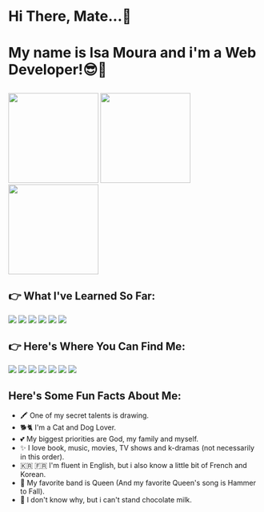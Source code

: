 # Hi There, Mate...👋
# My name is Isa Moura and i'm a Web Developer!😎💖

##

<div style=display: flex>
  <img height="180em" src="https://github-readme-stats.vercel.app/api?username=Isabelle-Moura&show_icons=true&bg_color=000000&text_color=0e9658&title_color=5fdd8b&icon_color=5fdd8b"/>  
  <img height="180em" src="https://github-readme-stats.vercel.app/api/top-langs/?username=Isabelle-Moura&bg_color=000000&text_color=0e9658&title_color=5fdd8b&icon_color=5fdd8b"/>  
  <img height="180em" src="https://cdn.discordapp.com/attachments/989712725330522112/1157791962330570884/SPOILER_Design_sem_nome.gif?ex=6519e54a&is=651893ca&hm=6f510cd2f2d0605e6d2cef904d937177ed7fb334d74a7b9d265bd176669fd8d9&" />
</div>

## **👉 What I've Learned So Far:**
<div>
    <img src="https://img.shields.io/badge/HTML5-E34F26?style=for-the-badge&logo=html5&logoColor=white"/>
    <img src="https://img.shields.io/badge/CSS3-1572B6?style=for-the-badge&logo=css3&logoColor=white"/>
    <img src="https://img.shields.io/badge/JavaScript-F7DF1E?style=for-the-badge&logo=javascript&logoColor=black"/>
    <img src="https://img.shields.io/badge/React-20232A?style=for-the-badge&logo=react&logoColor=61DAFB"/>
    <img src="https://img.shields.io/badge/TypeScript-007ACC?style=for-the-badge&logo=typescript&logoColor=white"/>
    <img src="https://img.shields.io/badge/C-00599C?style=for-the-badge&logo=c&logoColor=white"/>
</div>

## **👉 Here's Where You Can Find Me:**

<div>
  <a href="https://github.com/Isabelle-Moura?tab=repositories" target="_blank"><img src="https://img.shields.io/badge/GitHub-100000?style=for-the-badge&logo=github&logoColor=white"/></a>
  <a href="" target="_blank"><img src="https://img.shields.io/badge/GitLab-330F63?style=for-the-badge&logo=gitlab&logoColor=white"/></a>
  <a href="https://www.linkedin.com/in/isa-moura-4a7432243/" target="_blank"><img src="https://img.shields.io/badge/LinkedIn-0077B5?style=for-the-badge&logo=linkedin&logoColor=white"/></a>
  <a href="https://medium.com/@mourabisabelle" target="_blank"><img src="https://img.shields.io/badge/Medium-12100E?style=for-the-badge&logo=medium&logoColor=white"/></a>
  <a href="" target="_blank"><img src="https://img.shields.io/badge/Facebook-1877F2?style=for-the-badge&logo=facebook&logoColor=white"/></a>
  <a href="" target="_blank"><img src="https://img.shields.io/badge/Instagram-E4405F?style=for-the-badge&logo=instagram&logoColor=white"/></a>
  <a mailto="mourabisabelle@gmail.com" target="_blank"><img src="https://img.shields.io/badge/Gmail-D14836?style=for-the-badge&logo=gmail&logoColor=white"/></a>
</div>

## **Here's Some Fun Facts About Me:**
- 🖍 One of my secret talents is drawing.
- 🐕🐈 I'm a Cat and Dog Lover.
- 💕 My biggest priorities are God, my family and myself.
- ✨ I love book, music, movies, TV shows and k-dramas (not necessarily in this order).
- 🇰🇷 🇫🇷 I'm fluent in English, but i also know a little bit of French and Korean.
- 💬 My favorite band is Queen (And my favorite Queen's song is Hammer to Fall).
- 🤢 I don't know why, but i can't stand chocolate milk.

##

